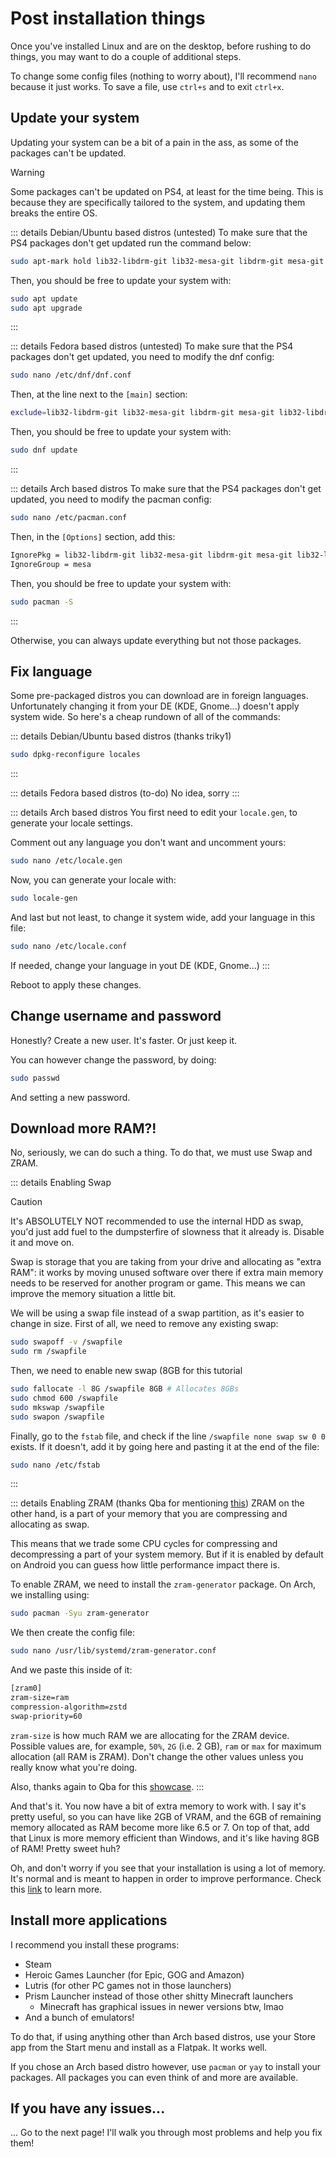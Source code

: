 # Post installation things
Once you've installed Linux and are on the desktop, before rushing to do things, you may want to do a couple of additional steps.

To change some config files (nothing to worry about), I'll recommend `nano` because it just works. To save a file, use `ctrl+s` and to exit `ctrl+x`.

## Update your system <Badge type="danger" text="caution" />
Updating your system can be a bit of a pain in the ass, as some of the packages can't be updated.

> [!WARNING]
> Some packages can't be updated on PS4, at least for the time being. This is because they are specifically tailored to the system, and updating them breaks the entire OS.

::: details Debian/Ubuntu based distros (untested)
To make sure that the PS4 packages don't get updated run the command below:
```bash
sudo apt-mark hold lib32-libdrm-git lib32-mesa-git libdrm-git mesa-git lib32-libdrm lib32-mesa libdrm mesa lib32-llvm-libs llvm-libs mesa
```

Then, you should be free to update your system with:
```bash
sudo apt update
sudo apt upgrade
```
:::

::: details Fedora based distros (untested)
To make sure that the PS4 packages don't get updated, you need to modify the dnf config:
```bash
sudo nano /etc/dnf/dnf.conf
```

Then, at the line next to the `[main]` section:
```bash
exclude=lib32-libdrm-git lib32-mesa-git libdrm-git mesa-git lib32-libdrm lib32-mesa libdrm mesa lib32-llvm-libs llvm-libs mesa
```

Then, you should be free to update your system with:
```bash
sudo dnf update
```
:::

::: details Arch based distros
To make sure that the PS4 packages don't get updated, you need to modify the pacman config:
```bash
sudo nano /etc/pacman.conf
```

Then, in the `[Options]` section, add this:
```bash
IgnorePkg = lib32-libdrm-git lib32-mesa-git libdrm-git mesa-git lib32-libdrm lib32-mesa libdrm mesa lib32-llvm-libs llvm-libs
IgnoreGroup = mesa
```

Then, you should be free to update your system with:
```bash
sudo pacman -S
```
:::

Otherwise, you can always update everything but not those packages.
## Fix language
Some pre-packaged distros you can download are in foreign languages. Unfortunately changing it from your DE (KDE, Gnome...) doesn't apply system wide. So here's a cheap rundown of all of the commands:

::: details Debian/Ubuntu based distros (thanks triky1)
```bash
sudo dpkg-reconfigure locales
```
:::

::: details Fedora based distros (to-do)
No idea, sorry
:::

::: details Arch based distros
You first need to edit your `locale.gen`, to generate your locale settings.

Comment out any language you don't want and uncomment yours:
```bash
sudo nano /etc/locale.gen
```

Now, you can generate your locale with:
```bash
sudo locale-gen
```

And last but not least, to change it system wide, add your language in this file:
```bash
sudo nano /etc/locale.conf
```

If needed, change your language in yout DE (KDE, Gnome...)
:::

Reboot to apply these changes.

## Change username and password
Honestly? Create a new user. It's faster. Or just keep it.

You can however change the password, by doing:
```bash
sudo passwd
```
And setting a new password.

## Download more RAM?!
No, seriously, we can do such a thing. To do that, we must use Swap and ZRAM.

::: details Enabling Swap
> [!CAUTION]
> It's ABSOLUTELY NOT recommended to use the internal HDD as swap, you'd just add fuel to the dumpsterfire of slowness that it already is. Disable it and move on.

Swap is storage that you are taking from your drive and allocating as "extra RAM": it works by moving unused software over there if extra main memory needs to be reserved for another program or game. This means we can improve the memory situation a little bit.

We will be using a swap file instead of a swap partition, as it's easier to change in size.
First of all, we need to remove any existing swap:
```bash
sudo swapoff -v /swapfile  
sudo rm /swapfile
```

Then, we need to enable new swap (8GB for this tutorial
```bash
sudo fallocate -l 8G /swapfile 8GB # Allocates 8GBs
sudo chmod 600 /swapfile
sudo mkswap /swapfile
sudo swapon /swapfile
```

Finally, go to the `fstab` file, and check if  the line `/swapfile none swap sw 0 0` exists.
If it doesn't, add it by going here and pasting it at the end of the file:
```bash
sudo nano /etc/fstab
```
:::

::: details Enabling ZRAM (thanks Qba for mentioning [this](https://forum.endeavouros.com/t/enabling-zram-in-endeavouros/37746))
ZRAM on the other hand, is a part of your memory that you are compressing and allocating as swap.

This means that we trade some CPU cycles for compressing and decompressing a part of your system memory. But if it is enabled by default on Android you can guess how little performance impact there is.

To enable ZRAM, we need to install the `zram-generator` package.
On Arch, we installing using:
```bash
sudo pacman -Syu zram-generator
```

We then create the config file:
```bash
sudo nano /usr/lib/systemd/zram-generator.conf
```

And we paste this inside of it:
```bash
[zram0]
zram-size=ram
compression-algorithm=zstd
swap-priority=60
```
`zram-size` is how much RAM we are allocating for the ZRAM device. Possible values are, for example, `50%`, `2G` (i.e. 2 GB), `ram` or `max` for maximum allocation (all RAM is ZRAM).
Don't change the other values unless you really know what you're doing.

Also, thanks again to Qba for this [showcase](https://youtu.be/f_kXks8z9dc).
:::

And that's it. You now have a bit of extra memory to work with. I say it's pretty useful, so you can have like 2GB of VRAM, and the 6GB of remaining memory allocated as RAM become more like 6.5 or 7. On top of that, add that Linux is more memory efficient than Windows, and it's like having 8GB of RAM! Pretty sweet huh?

Oh, and don't worry if you see that your installation is using a lot of memory. It's normal and is meant to happen in order to improve performance. Check this [link](https://linuxatemyram.com) to learn more.
## Install more applications
I recommend you install these programs:
- Steam
- Heroic Games Launcher (for Epic, GOG and Amazon)
- Lutris (for other PC games not in those launchers)
- Prism Launcher instead of those other shitty Minecraft launchers
	- Minecraft has graphical issues in newer versions btw, lmao
- And a bunch of emulators!

To do that, if using anything other than Arch based distros, use your Store app from the Start menu and install as a Flatpak. It works well.

If you chose an Arch based distro however, use `pacman` or `yay` to install your packages. All packages you can even think of and more are available.

## If you have any issues...
... Go to the next page! I'll walk you through most problems and help you fix them!